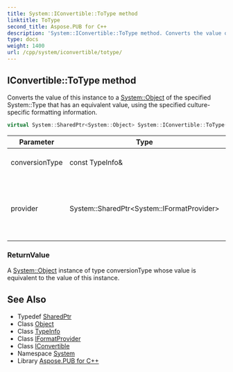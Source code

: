```yaml
---
title: System::IConvertible::ToType method
linktitle: ToType
second_title: Aspose.PUB for C++
description: 'System::IConvertible::ToType method. Converts the value of this instance to a System::Object of the specified System::Type that has an equivalent value, using the specified culture-specific formatting information in C++.'
type: docs
weight: 1400
url: /cpp/system/iconvertible/totype/
---
```

## IConvertible::ToType method


Converts the value of this instance to a [System::Object](../../object/) of the specified System::Type that has an equivalent value, using the specified culture-specific formatting information.

```cpp
virtual System::SharedPtr<System::Object> System::IConvertible::ToType(const TypeInfo &conversionType, System::SharedPtr<System::IFormatProvider> provider)=0
```


| Parameter | Type | Description |
| --- | --- | --- |
| conversionType | const TypeInfo\& | The System::Type to which the value of this instance is converted. |
| provider | System::SharedPtr\<System::IFormatProvider\> | A [System::IFormatProvider](../../iformatprovider/) interface implementation that supplies culture-specific formatting information. |

### ReturnValue

A [System::Object](../../object/) instance of type conversionType whose value is equivalent to the value of this instance.

## See Also

* Typedef [SharedPtr](../../sharedptr/)
* Class [Object](../../object/)
* Class [TypeInfo](../../typeinfo/)
* Class [IFormatProvider](../../iformatprovider/)
* Class [IConvertible](../)
* Namespace [System](../../)
* Library [Aspose.PUB for C++](../../../)
